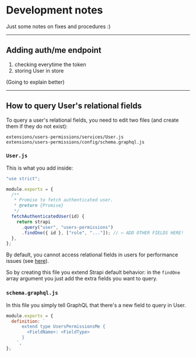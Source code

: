 # Development notes

Just some notes on fixes and procedures :)

---

## Adding auth/me endpoint

1. checking everytime the token
2. storing User in store

(Going to explain better)

---

## How to query User's relational fields

To query a user's relational fields, you need to edit two files (and create them if they do not exist):

```
extensions/users-permissions/services/User.js
extensions/users-permissions/config/schema.graphql.js
```

### `User.js`

This is what you add inside:

```js
"use strict";

module.exports = {
  /**
   * Promise to fetch authenticated user.
   * @return {Promise}
   */
  fetchAuthenticatedUser(id) {
    return strapi
      .query("user", "users-permissions")
      .findOne({ id }, ["role", "..."]); // ← ADD OTHER FIELDS HERE!
  },
};
```

By default, you cannot access relational fields in users for performance issues (see [here](https://forum.strapi.io/t/get-currrent-logged-user-with-custom-data-added-to-the-user-collection-type/1024/2)).

So by creating this file you extend Strapi default behavior: in the `findOne` array argument you just add the extra fields you want to query.

### `schema.graphql.js`

In this file you simply tell GraphQL that there's a new field to query in User.

```js
module.exports = {
  definition: `
      extend type UsersPermissionsMe {
        <FieldName>: <FieldType>
      }
    `,
};
```
